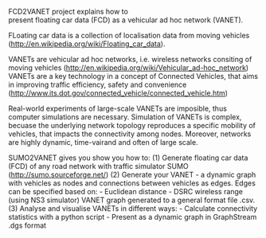 FCD2VANET project explains how to  
present floating car data (FCD) 
as a vehicular ad hoc network (VANET).

FLoating car data is a collection of localisation data from moving vehicles (http://en.wikipedia.org/wiki/Floating_car_data).

VANETs are vehicular ad hoc networks, i.e. wireless networks consiting of moving vehicles (http://en.wikipedia.org/wiki/Vehicular_ad-hoc_network)
VANETs are a key technology in a concept of Connected Vehicles, that aims in improving traffic efficiency, safety and convenience (http://www.its.dot.gov/connected_vehicle/connected_vehicle.htm)  

Real-world experiments of large-scale VANETs are imposible, thus computer simulations are necessary.
Simulation of VANETs is complex, becuase the underlying network topology reproduces a specific mobility of vehicles, that impacts the connectivity among nodes.
Moreover, networks are highly dynamic, time-vairand and often of large scale.

SUMO2VANET gives you show you how to:
(1) Generate floating car data (FCD) of any road network with traffic simulator SUMO (http://sumo.sourceforge.net/) 
(2) Generate your VANET - a dynamic graph with vehicles as nodes and connections between vehicles as edges. 
	Edges can be specified based on:
	- Euclidean distance
	- DSRC wireless range (using NS3 simulator)
	VANET graph generated to a general format file .csv. 
(3) Analyse and visualise VANETs in different ways:
	- Calculate connectivity statistics with a python script
	- Present as a dynamic graph in GraphStream .dgs format
	




